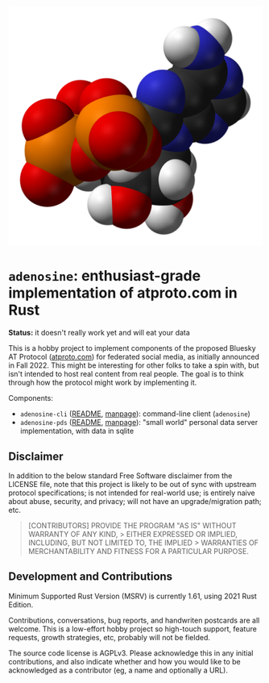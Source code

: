 
<div align="center">
<a href="https://en.wikipedia.org/wiki/File:ATP-xtal-3D-vdW.png">
<img src="extra/509px-ATP-xtal-3D-vdW.png" alt="Adenosine triphosphate molecule, from Wikipedia (CC-0 image by Ben Mills)">
</a>
</div>

`adenosine`: enthusiast-grade implementation of atproto.com in Rust
===================================================================

**Status:** it doesn't really work yet and will eat your data

This is a hobby project to implement components of the proposed Bluesky AT
Protocol ([atproto.com](https://atproto.com)) for federated social media, as
initially announced in Fall 2022. This might be interesting for other folks to
take a spin with, but isn't intended to host real content from real people. The
goal is to think through how the protocol might work by implementing it.

Components:

- `adenosine-cli` ([README](./adenosine-cli/README.md), [manpage](./extra/adenosine.1.md)): command-line client (`adenosine`)
- `adenosine-pds` ([README](./adenosine-pds/README.md), [manpage](./extra/adenosine-pds.1.md)): "small world" personal data server implementation, with data in sqlite

## Disclaimer

In addition to the below standard Free Software disclaimer from the LICENSE
file, note that this project is likely to be out of sync with upstream protocol
specifications; is not intended for real-world use; is entirely naive about
abuse, security, and privacy; will not have an upgrade/migration path; etc.

> [CONTRIBUTORS] PROVIDE THE PROGRAM "AS IS" WITHOUT WARRANTY OF ANY KIND, >
> EITHER EXPRESSED OR IMPLIED, INCLUDING, BUT NOT LIMITED TO, THE IMPLIED >
> WARRANTIES OF MERCHANTABILITY AND FITNESS FOR A PARTICULAR PURPOSE.

## Development and Contributions

Minimum Supported Rust Version (MSRV) is currently 1.61, using 2021 Rust
Edition.

Contributions, conversations, bug reports, and handwriten postcards are all
welcome. This is a low-effort hobby project so high-touch support, feature
requests, growth strategies, etc, probably will not be fielded.

The source code license is AGPLv3. Please acknowledge this in any initial
contributions, and also indicate whether and how you would like to be
acknowledged as a contributor (eg, a name and optionally a URL).
